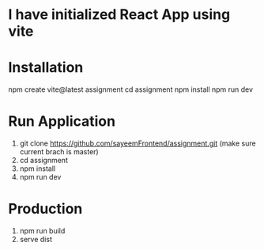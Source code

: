 # I have initialized React App using vite

# Installation

npm create vite@latest assignment
cd assignment
npm install
npm run dev

# Run Application

1. git clone https://github.com/sayeemFrontend/assignment.git
   (make sure current brach is master)
2. cd assignment
3. npm install
4. npm run dev

# Production

1. npm run build
2. serve dist
